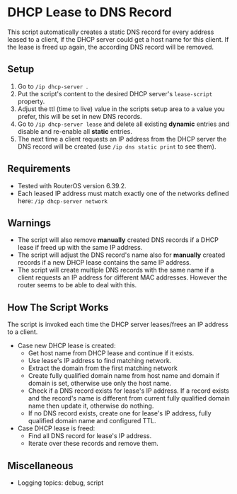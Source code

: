 <!---
DHCP Lease to DNS Record script for Miktrotik RouterOS.

Copyright (C) 2017++ Steff Lukas <steff.lukas@luossfi.org>

This program is free software: you can redistribute it and/or modify it under
the terms of the GNU Lesser General Public License as published by the Free
Software Foundation, either version 3 of the License, or (at your option) any
later version.

This program is distributed in the hope that it will be useful, but WITHOUT
ANY WARRANTY; without even the implied warranty of MERCHANTABILITY or FITNESS
FOR A PARTICULAR PURPOSE. See the GNU Lesser General Public License for more
details.

You should have received a copy of the GNU Lesser General Public License
along with this program. If not, see <http://www.gnu.org/licenses/>.
--->

# DHCP Lease to DNS Record
This script automatically creates a static DNS record for every address leased to a client, if the DHCP server could get a host name for this client.
If the lease is freed up again, the according DNS record will be removed.

## Setup
1. Go to `/ip dhcp-server `.
2. Put the script's content to the desired DHCP server's `lease-script` property.
3. Adjust the ttl (time to live) value in the scripts setup area to a value you prefer, this will be set in new DNS records.
4. Go to `/ip dhcp-server lease` and delete all existing **dynamic** entries and disable and re-enable all **static** entries.
5. The next time a client requests an IP address from the DHCP server the DNS record will be created (use `/ip dns static print` to see them).

## Requirements
* Tested with RouterOS version 6.39.2.
* Each leased IP address must match exactly one of the networks defined here: `/ip dhcp-server network`

## Warnings
* The script will also remove **manually** created DNS records if a DHCP lease if freed up with the same IP address.
* The script will adjust the DNS record's name also for **manually** created records if a new DHCP lease contains the same IP address.
* The script will create multiple DNS records with the same name if a client requests an IP address for different MAC addresses.
However the router seems to be able to deal with this.

## How The Script Works
The script is invoked each time the DHCP server leases/frees an IP address to a client.
* Case new DHCP lease is created:
  * Get host name from DHCP lease and continue if it exists.
  * Use lease's IP address to find matching network.
  * Extract the domain from the first matching network
  * Create fully qualified domain name from host name and domain if domain is set, otherwise use only the host name.
  * Check if a DNS record exists for lease's IP address. If a record exists and the record's name is different from current
       fully   qualified domain name then update it, otherwise do nothing.
  * If no DNS record exists, create one for lease's IP address, fully qualified domain name and configured TTL.
* Case DHCP lease is freed:
  * Find all DNS record for lease's IP address.
  * Iterate over these records and remove them.
## Miscellaneous
* Logging topics: debug, script
